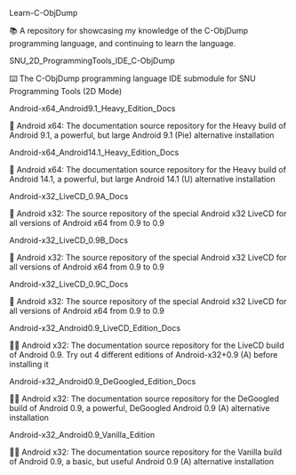 
Learn-C-ObjDump

📚️ A repository for showcasing my knowledge of the C-ObjDump programming language, and continuing to learn the language. 

SNU_2D_ProgrammingTools_IDE_C-ObjDump

⌨️ The C-ObjDump programming language IDE submodule for SNU Programming Tools (2D Mode)

Android-x64_Android9.1_Heavy_Edition_Docs

🤖️ Android x64: The documentation source repository for the Heavy build of Android 9.1, a powerful, but large Android 9.1 (Pie) alternative installation

Android-x64_Android14.1_Heavy_Edition_Docs

🤖️ Android x64: The documentation source repository for the Heavy build of Android 14.1, a powerful, but large Android 14.1 (U) alternative installation

Android-x32_LiveCD_0.9A_Docs

🤖️ Android x32: The source repository of the special Android x32 LiveCD for all versions of Android x64 from 0.9 to 0.9

Android-x32_LiveCD_0.9B_Docs

🤖️ Android x32: The source repository of the special Android x32 LiveCD for all versions of Android x64 from 0.9 to 0.9

Android-x32_LiveCD_0.9C_Docs

🤖️ Android x32: The source repository of the special Android x32 LiveCD for all versions of Android x64 from 0.9 to 0.9

Android-x32_Android0.9_LiveCD_Edition_Docs

🤖️📖️ Android x32: The documentation source repository for the LiveCD build of Android 0.9. Try out 4 different editions of Android-x32+0.9 (A) before installing it 

Android-x32_Android0.9_DeGoogled_Edition_Docs

🤖️📖️ Android x32: The documentation source repository for the DeGoogled build of Android 0.9, a powerful, DeGoogled Android 0.9 (A) alternative installation 

Android-x32_Android0.9_Vanilla_Edition

🤖️📖️ Android x32: The documentation source repository for the Vanilla build of Android 0.9, a basic, but useful Android 0.9 (A) alternative installation

